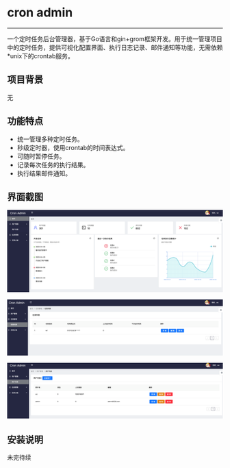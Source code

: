 # cron admin
------------

一个定时任务后台管理器，基于Go语言和gin+grom框架开发。用于统一管理项目中的定时任务，提供可视化配置界面、执行日志记录、邮件通知等功能，无需依赖*unix下的crontab服务。

## 项目背景
无

## 功能特点

* 统一管理多种定时任务。
* 秒级定时器，使用crontab的时间表达式。
* 可随时暂停任务。
* 记录每次任务的执行结果。
* 执行结果邮件通知。

## 界面截图

![webcron](./media/image/dashboard.png)

![webcron](./media/image/任务.png)

![webcron](./media/image/用户管理.png)


## 安装说明

未完待续